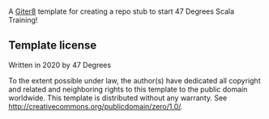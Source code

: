 <br>

A [Giter8][g8] template for creating a repo stub to start 47 Degrees Scala Training!

Template license
----------------
Written in 2020 by 47 Degrees 


To the extent possible under law, the author(s) have dedicated all copyright and related
and neighboring rights to this template to the public domain worldwide.
This template is distributed without any warranty. See <http://creativecommons.org/publicdomain/zero/1.0/>.

[g8]: http://www.foundweekends.org/giter8/
